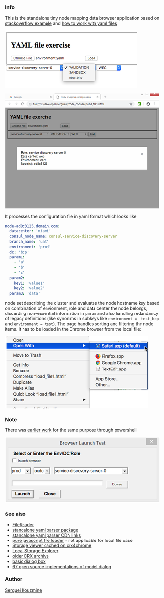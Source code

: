 ### Info


This is the standalone tiny node mapping data browser application based on
[stackoverflow example](https://stackoverflow.com/questions/7346563/loading-local-json-file) and [how to work with yaml files](https://stackoverflow.com/questions/9043765/how-to-parse-yaml-in-the-browser)

![OSX Example](https://github.com/sergueik/node_chooser/blob/master/screenshots/osx_chrome_loaded.png)

![Windows Example](https://github.com/sergueik/node_chooser/blob/master/screenshots/windows_chrome.png)

It processes the configuration file in yaml format which looks like
```yaml
node-ad8c3125.domain.com:
  datacenter: 'miami'
  consul_node_name: consul-service-discovery-server
  branch_name: 'uat'
  environment: 'prod'
  dc: 'bcp'
  param1:
    - 'a'
    - 'b'
    - 'c'
  param2:
    key1: 'value1'
    key2: 'value2'
  param3: 'data'
```
node set describing the cluster and evaluates the node hostname key based on combination of envionment, role and data center the node belongs, discarding non-essential information in `param` and also handling redundancy of legacy definitions (like synonims in subkeys like `environment =  test_bcp` and `environment = test`).
The page handles sorting and filtering the node items. It has to be loaded in the Chrome browser from the local file:


![OSX starting](https://github.com/sergueik/node_chooser/blob/master/screenshots/osx_open_capture.png)

### Note

There was [earlier work](https://github.com/sergueik/powershell_ui_samples/blob/master/node_selector_sample.ps1) for the same purpose through powershell

![Windows PowershellExample](https://github.com/sergueik/node_chooser/blob/master/screenshots/windows_powershell.png)

### See also

  * [FileReader](http://www.html5rocks.com/en/tutorials/file/dndfiles/)
  * [standalone yaml parser package](https://github.com/nodeca/js-yaml)
  * [standalone yaml parser CDN links](https://cdnjs.cloudflare.com)
  * [pure javascript file loader](https://codepen.io/KryptoniteDove/post/load-json-file-locally-using-pure-javascript) -  not applicable for local file case
  * [Storage viewer cached on crx4chrome](https://www.crx4chrome.com/down/116967/cdn/)
  * [Local Storage Explorer](https://chrome.google.com/webstore/detail/local-storage-explorer/hglfomidogadbhelcfomenpieffpfaeb?hl=en)
  * [older CRX archive](https://www.crx4chrome.com/crx/43583/)
  * [basic dialog box](https://www.w3schools.com/howto/howto_css_modals.asp)
  * [67 open source implementations of model dialog](https://www.appcues.com/blog/67-open-source-modal-window-plugins-made-with-jquery-javascript-css-and-more)

### Author

[Serguei Kouzmine](kouzmine_serguei@yahoo.com)

